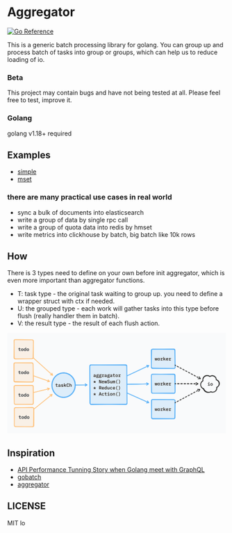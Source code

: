 # Aggregator

[![Go Reference](https://pkg.go.dev/badge/github.com/cxiang03/aggregator.svg)](https://pkg.go.dev/github.com/cxiang03/aggregator)

This is a generic batch processing library for golang. 
You can group up and process batch of tasks into group or groups, which can help us to reduce loading of io.

### Beta

This project may contain bugs and have not being tested at all. Please feel free to test, improve it.

### Golang

golang v1.18+ required

## Examples

* [simple](./example/simple/main.go)
* [mset](./example/mset/main.go)

### there are many practical use cases in real world

* sync a bulk of documents into elasticsearch
* write a group of data by single rpc call
* write a group of quota data into redis by hmset
* write metrics into clickhouse by batch, big batch like 10k rows

## How
There is 3 types need to define on your own before init aggregator, which is even more important than aggregator functions.

- T: task type - the original task waiting to group up. you need to define a wrapper struct with ctx if needed.
- U: the grouped type - each work will gather tasks into this type before flush (really handler them in batch).
- V: the result type - the result of each flush action.

![how.png](./doc/how.png)

## Inspiration

- [API Performance Tunning Story when Golang meet with GraphQL](https://hackmd.io/zvmgdunRR8mjAjVIMx0eDA?both)
- [gobatch](https://github.com/herryg91/gobatch)
- [aggregator](https://github.com/serkodev/aggregator)

## LICENSE

MIT lo

